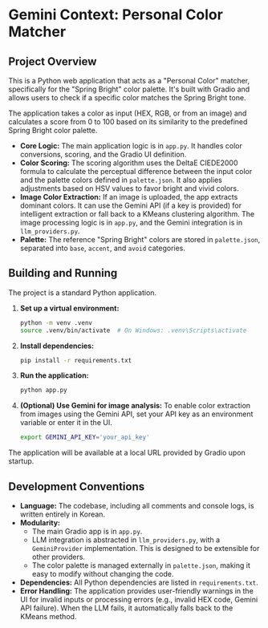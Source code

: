 # Gemini Context: Personal Color Matcher

## Project Overview

This is a Python web application that acts as a "Personal Color" matcher, specifically for the "Spring Bright" color palette. It's built with Gradio and allows users to check if a specific color matches the Spring Bright tone.

The application takes a color as input (HEX, RGB, or from an image) and calculates a score from 0 to 100 based on its similarity to the predefined Spring Bright color palette.

- **Core Logic:** The main application logic is in `app.py`. It handles color conversions, scoring, and the Gradio UI definition.
- **Color Scoring:** The scoring algorithm uses the DeltaE CIEDE2000 formula to calculate the perceptual difference between the input color and the palette colors defined in `palette.json`. It also applies adjustments based on HSV values to favor bright and vivid colors.
- **Image Color Extraction:** If an image is uploaded, the app extracts dominant colors. It can use the Gemini API (if a key is provided) for intelligent extraction or fall back to a KMeans clustering algorithm. The image processing logic is in `app.py`, and the Gemini integration is in `llm_providers.py`.
- **Palette:** The reference "Spring Bright" colors are stored in `palette.json`, separated into `base`, `accent`, and `avoid` categories.

## Building and Running

The project is a standard Python application.

1.  **Set up a virtual environment:**
    ```bash
    python -m venv .venv
    source .venv/bin/activate  # On Windows: .venv\Scripts\activate
    ```

2.  **Install dependencies:**
    ```bash
    pip install -r requirements.txt
    ```

3.  **Run the application:**
    ```bash
    python app.py
    ```

4.  **(Optional) Use Gemini for image analysis:**
    To enable color extraction from images using the Gemini API, set your API key as an environment variable or enter it in the UI.
    ```bash
    export GEMINI_API_KEY='your_api_key'
    ```

The application will be available at a local URL provided by Gradio upon startup.

## Development Conventions

- **Language:** The codebase, including all comments and console logs, is written entirely in Korean.
- **Modularity:**
    - The main Gradio app is in `app.py`.
    - LLM integration is abstracted in `llm_providers.py`, with a `GeminiProvider` implementation. This is designed to be extensible for other providers.
    - The color palette is managed externally in `palette.json`, making it easy to modify without changing the code.
- **Dependencies:** All Python dependencies are listed in `requirements.txt`.
- **Error Handling:** The application provides user-friendly warnings in the UI for invalid inputs or processing errors (e.g., invalid HEX code, Gemini API failure). When the LLM fails, it automatically falls back to the KMeans method.
